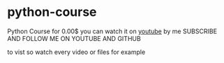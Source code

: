 # python-course
Python Course for 0.00$
you can watch it on [youtube](https://www.youtube.com/playlist?list=PLYIyFKgTcLRjygAWKWmgwCQLAer85GGzV)
by me 
SUBSCRIBE AND FOLLOW ME ON YOUTUBE AND GITHUB

to vist so watch every video or files for example
